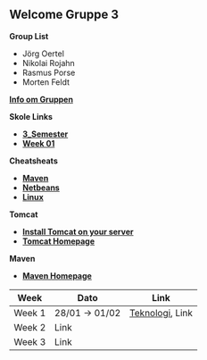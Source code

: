 ## Welcome Gruppe 3

**Group List**

* Jörg Oertel
* Nikolai Rojahn
* Rasmus Porse
* Morten Feldt

[**Info om Gruppen**](gruppe.md)

**Skole Links**
* <a href="https://github.com/cphdat3sem2019spring/main" target="_blank">**3_Semester**</a>
* <a href="https://github.com/cphdat3sem2019spring/Week-01" target="_blank">**Week 01**</a>


**Cheatsheats**
* <a href="http://files.zeroturnaround.com/pdf/Maven-cheat-sheet.pdf?fbclid=IwAR0ReiR51-OSKcx33GWa7ztZ_FqAxs8MCg4pfRaj1lNCIDqaUk2mLyVLNxw" target="_blank">**Maven**</a>
* <a href="https://netbeans.org/project_downloads/usersguide/shortcuts-80.pdf" target="_blank">**Netbeans**</a>
* <a href="https://files.fosswire.com/2007/08/fwunixref.pdf" target="_blank">**Linux**</a>


**Tomcat**
* <a href="https://docs.google.com/document/d/1TnPFlZjl8phGqROQB0syUnSJQiaDASZya3gv8qK2qcI/edit?fbclid=IwAR1JoRwDW3Wcfu2HWRSSqfdewZt3usNrOAEYbHXxOcM1yo6kfwdOy8GfCZs#heading=h.6arfkivd01by" target="_blank">**Install Tomcat on your server**</a>
* <a href="http://tomcat.apache.org/" target="_blank">**Tomcat Homepage**</a>



**Maven**
* <a href="https://maven.apache.org/" target="_blank">**Maven Homepage**</a>


Week | Dato | Link
-----|------|-----
Week 1 | 28/01 -> 01/02 | [Teknologi](tek.md), Link
Week 2 | Link
Week 3 | Link

